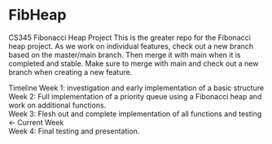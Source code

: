 # FibHeap
CS345 Fibonacci Heap Project
This is the greater repo for the Fibonacci heap project. As we work on individual features, check out a new branch based on the master/main branch. Then merge it with main when it is completed and stable.
Make sure to merge with main and check out a new branch when creating a new feature. 

Timeline
Week 1: investigation and early implementation of a basic structure  
Week 2: Full implementation of a priority queue using a Fibonacci heap and work on additional functions.  
Week 3: Flesh out and complete implementation of all functions and testing   <- Current Week    
Week 4: Final testing and presentation.  
